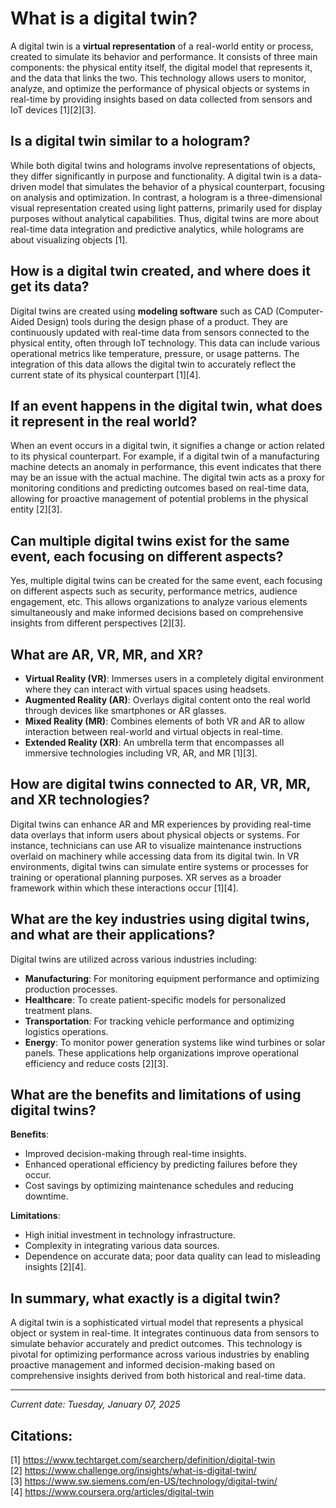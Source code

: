 # What is a digital twin?
A digital twin is a **virtual representation** of a real-world entity or process, created to simulate its behavior and performance. It consists of three main components: the physical entity itself, the digital model that represents it, and the data that links the two. This technology allows users to monitor, analyze, and optimize the performance of physical objects or systems in real-time by providing insights based on data collected from sensors and IoT devices [1][2][3].

## Is a digital twin similar to a hologram?
While both digital twins and holograms involve representations of objects, they differ significantly in purpose and functionality. A digital twin is a data-driven model that simulates the behavior of a physical counterpart, focusing on analysis and optimization. In contrast, a hologram is a three-dimensional visual representation created using light patterns, primarily used for display purposes without analytical capabilities. Thus, digital twins are more about real-time data integration and predictive analytics, while holograms are about visualizing objects [1].

## How is a digital twin created, and where does it get its data?
Digital twins are created using **modeling software** such as CAD (Computer-Aided Design) tools during the design phase of a product. They are continuously updated with real-time data from sensors connected to the physical entity, often through IoT technology. This data can include various operational metrics like temperature, pressure, or usage patterns. The integration of this data allows the digital twin to accurately reflect the current state of its physical counterpart [1][4].

## If an event happens in the digital twin, what does it represent in the real world?
When an event occurs in a digital twin, it signifies a change or action related to its physical counterpart. For example, if a digital twin of a manufacturing machine detects an anomaly in performance, this event indicates that there may be an issue with the actual machine. The digital twin acts as a proxy for monitoring conditions and predicting outcomes based on real-time data, allowing for proactive management of potential problems in the physical entity [2][3].

## Can multiple digital twins exist for the same event, each focusing on different aspects?
Yes, multiple digital twins can be created for the same event, each focusing on different aspects such as security, performance metrics, audience engagement, etc. This allows organizations to analyze various elements simultaneously and make informed decisions based on comprehensive insights from different perspectives [2][3].

## What are AR, VR, MR, and XR?
- **Virtual Reality (VR)**: Immerses users in a completely digital environment where they can interact with virtual spaces using headsets.
- **Augmented Reality (AR)**: Overlays digital content onto the real world through devices like smartphones or AR glasses.
- **Mixed Reality (MR)**: Combines elements of both VR and AR to allow interaction between real-world and virtual objects in real-time.
- **Extended Reality (XR)**: An umbrella term that encompasses all immersive technologies including VR, AR, and MR [1][3].

## How are digital twins connected to AR, VR, MR, and XR technologies?
Digital twins can enhance AR and MR experiences by providing real-time data overlays that inform users about physical objects or systems. For instance, technicians can use AR to visualize maintenance instructions overlaid on machinery while accessing data from its digital twin. In VR environments, digital twins can simulate entire systems or processes for training or operational planning purposes. XR serves as a broader framework within which these interactions occur [1][4].

## What are the key industries using digital twins, and what are their applications?
Digital twins are utilized across various industries including:
- **Manufacturing**: For monitoring equipment performance and optimizing production processes.
- **Healthcare**: To create patient-specific models for personalized treatment plans.
- **Transportation**: For tracking vehicle performance and optimizing logistics operations.
- **Energy**: To monitor power generation systems like wind turbines or solar panels.
These applications help organizations improve operational efficiency and reduce costs [2][3].

## What are the benefits and limitations of using digital twins?
**Benefits**:
- Improved decision-making through real-time insights.
- Enhanced operational efficiency by predicting failures before they occur.
- Cost savings by optimizing maintenance schedules and reducing downtime.

**Limitations**:
- High initial investment in technology infrastructure.
- Complexity in integrating various data sources.
- Dependence on accurate data; poor data quality can lead to misleading insights [2][4].

## In summary, what exactly is a digital twin?
A digital twin is a sophisticated virtual model that represents a physical object or system in real-time. It integrates continuous data from sensors to simulate behavior accurately and predict outcomes. This technology is pivotal for optimizing performance across various industries by enabling proactive management and informed decision-making based on comprehensive insights derived from both historical and real-time data.

---

*Current date: Tuesday, January 07, 2025*

## Citations:   
[1] https://www.techtarget.com/searcherp/definition/digital-twin   
[2] https://www.challenge.org/insights/what-is-digital-twin/   
[3] https://www.sw.siemens.com/en-US/technology/digital-twin/   
[4] https://www.coursera.org/articles/digital-twin   

